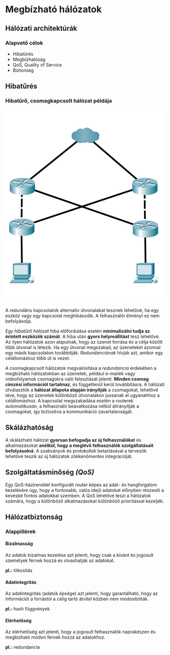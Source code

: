 # Megbízható hálózatok

## Hálózati architektúrák

### Alapvető célok

- Hibatűrés
- Megbízhatóság
- QoS, Quality of Service
- Biztonság

## Hibatűrés

### Hibatűrő, csomagkapcsolt hálózat példája

![Hibatűrő hálózat](1.6.1.jpeg)

A redundáns kapcsolatok alternatív útvonalakat tesznek lehetővé, ha egy eszköz vagy egy kapcsolat meghibásodik. A felhasználói élményt ez nem befolyásolja.

*Egy hibatűrő hálózat* hiba előfordulása esetén **minimalizálni tudja az érintett eszközök számát**. A hiba után **gyors helyreállítást** tesz lehetővé. Az ilyen hálózatok azon alapulnak, hogy az üzenet forrása és a célja között több útvonal is létezik. Ha egy útvonal megszakad, az üzeneteket azonnal egy másik kapcsolaton továbbítják. *Redundanciának* hívják azt, amikor egy célállomáshoz több út is vezet.

A csomagkapcsolt hálózatok megvalósítása a *redundancia* érdekében a megbízható hálózatokban az üzenetek, például e-mailek vagy videofolyamok csomagokra való felosztását jelenti. **Minden csomag címzési információt tartalmaz**, és függetlenül kerül továbbításra. A hálózati útválasztók a **hálózat állapota alapján irányítják** a csomagokat, lehetővé téve, hogy az üzenetek különböző útvonalakon jussanak el ugyanahhoz a célállomáshoz. A kapcsolat megszakadása esetén a routerek *automatikusan*, a felhasználó beavatkozása nélkül átirányítják a csomagokat, így biztosítva a kommunikáció zavartalanságát.

## Skálázhatóság

A skálázható hálózat **gyorsan befogadja az új felhasználókat** és alkalmazásokat **anélkül, hogy a meglévő felhasználók szolgáltatásait befolyásolná**. A szabványok és protokollok betartásával a tervezők lehetővé teszik az új hálózatok zökkenőmentes integrációját.

## Szolgáltatásminőség *(QoS)*

Egy QoS-házirenddel konfigurált router képes az adat- és hangforgalom kezelésére úgy, hogy a fontosabb, valós idejű adatokat előnyben részesíti a kevésbé fontos adatokkal szemben. A QoS lehetővé teszi a hálózatok számára, hogy a különböző alkalmazásokat különböző prioritással kezeljék.

## Hálózatbiztonság

### Alappillérek

#### Bizalmasság

Az adatok bizalmas kezelése azt jelenti, hogy csak a kívánt és jogosult személyek férnek hozzá és olvashatják az adatokat.

**pl.:** titkosítás

#### Adatintegritás

Az adatintegritás (adatok épsége) azt jelenti, hogy garantálható, hogy az információt a forrástól a célig tartó átvitel közben nem módosították.

**pl.:** hash függvények

#### Elérhetőség

Az elérhetőség azt jelenti, hogy a jogosult felhasználók naprakészen és megbízható módon férnek hozzá az adatokhoz.

**pl.:** redundancia
